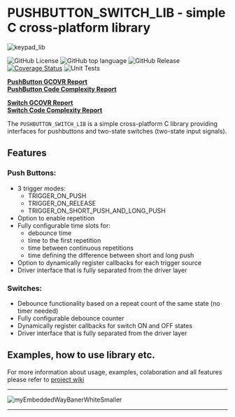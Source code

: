 # PUSHBUTTON_SWITCH_LIB - simple C cross-platform library 
![keypad_lib](https://github.com/user-attachments/assets/d7c28488-53b3-46a1-956d-2e8736f214d3)    

![GitHub License](https://img.shields.io/github/license/niwciu/PUSHBUTTON_SWITCH_LIB) ![GitHub top language](https://img.shields.io/github/languages/top/niwciu/PUSHBUTTON_SWITCH_LIB) ![GitHub Release](https://img.shields.io/github/v/release/niwciu/PUSHBUTTON_SWITCH_LIB) <a href='https://coveralls.io/github/niwciu/PUSHBUTTON_SWITCH_LIB?branch=feature/code_coverage_page_deploy'><img src='https://coveralls.io/repos/github/niwciu/PUSHBUTTON_SWITCH_LIB/badge.svg?branch=feature/code_coverage_page_deploy' alt='Coverage Status' /></a> ![Unit Tests](https://github.com/niwciu/PUSHBUTTON_SWITCH_LIB/actions/workflows/CI_CD_workflow.yml/badge.svg)

<b><a href='https://niwciu.github.io/PUSHBUTTON_SWITCH_LIB/reports/Code_Coverage/PUSHBUTTON/pushbutton_gcov_report.html'>PushButton GCOVR Report</a></b>  
<b><a href='https://niwciu.github.io/PUSHBUTTON_SWITCH_LIB/reports/Cyclomatic_Complexity/PUSHBUTTON/Lizard_report.html'>PushButton Code Complexity Report</a></b>  
  
<b><a href='https://niwciu.github.io/PUSHBUTTON_SWITCH_LIB/reports/Code_Coverage/SWITCH/switch_gcov_report.html'>Switch GCOVR Report</a></b>   
<b><a href='https://niwciu.github.io/PUSHBUTTON_SWITCH_LIB/reports/Cyclomatic_Complexity/SWITCH/Lizard_report.html'>Switch Code Complexity Report</a></b>

The `PUSHBUTTON_SWITCH_LIB` is a simple cross-platform C library providing interfaces for pushbuttons and two-state switches (two-state input signals).

## Features  
### Push Buttons:
- 3 trigger modes:
  - TRIGGER_ON_PUSH
  - TRIGGER_ON_RELEASE
  - TRIGGER_ON_SHORT_PUSH_AND_LONG_PUSH
- Option to enable repetition
- Fully configurable time slots for:
  - debounce time
  - time to the first repetition
  - time between continuous repetitions
  - time defining the difference between short and long push
- Option to dynamically register callbacks for each trigger source
- Driver interface that is fully separated from the driver layer

### Switches:
- Debounce functionality based on a repeat count of the same state (no timer needed)
- Fully configurable debounce counter
- Dynamically register callbacks for switch ON and OFF states
- Driver interface that is fully separated from the driver layer

## Examples, how to use library etc.

For more information about usage, examples, colaboration and all features please refer to [project wiki](https://github.com/niwciu/PUSHBUTTON_SWITCH_LIB/wiki)

***
![myEmbeddedWayBanerWhiteSmaller](https://github.com/user-attachments/assets/f4825882-e285-4e02-a75c-68fc86ff5716)
***

